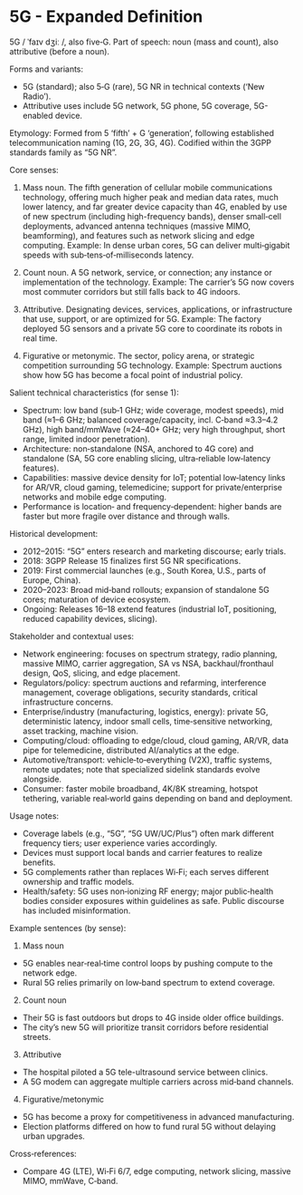 # 5G - Expanded Definition

5G / ˈfaɪv dʒiː /, also five‑G. Part of speech: noun (mass and count), also attributive (before a noun).

Forms and variants:
- 5G (standard); also 5‑G (rare), 5G NR in technical contexts (‘New Radio’).
- Attributive uses include 5G network, 5G phone, 5G coverage, 5G-enabled device.

Etymology:
Formed from 5 ‘fifth’ + G ‘generation’, following established telecommunication naming (1G, 2G, 3G, 4G). Codified within the 3GPP standards family as “5G NR”.

Core senses:
1) Mass noun. The fifth generation of cellular mobile communications technology, offering much higher peak and median data rates, much lower latency, and far greater device capacity than 4G, enabled by use of new spectrum (including high-frequency bands), denser small‑cell deployments, advanced antenna techniques (massive MIMO, beamforming), and features such as network slicing and edge computing.
Example: In dense urban cores, 5G can deliver multi‑gigabit speeds with sub‑tens‑of‑milliseconds latency.

2) Count noun. A 5G network, service, or connection; any instance or implementation of the technology.
Example: The carrier’s 5G now covers most commuter corridors but still falls back to 4G indoors.

3) Attributive. Designating devices, services, applications, or infrastructure that use, support, or are optimized for 5G.
Example: The factory deployed 5G sensors and a private 5G core to coordinate its robots in real time.

4) Figurative or metonymic. The sector, policy arena, or strategic competition surrounding 5G technology.
Example: Spectrum auctions show how 5G has become a focal point of industrial policy.

Salient technical characteristics (for sense 1):
- Spectrum: low band (sub‑1 GHz; wide coverage, modest speeds), mid band (≈1–6 GHz; balanced coverage/capacity, incl. C‑band ≈3.3–4.2 GHz), high band/mmWave (≈24–40+ GHz; very high throughput, short range, limited indoor penetration).
- Architecture: non‑standalone (NSA, anchored to 4G core) and standalone (SA, 5G core enabling slicing, ultra‑reliable low‑latency features).
- Capabilities: massive device density for IoT; potential low‑latency links for AR/VR, cloud gaming, telemedicine; support for private/enterprise networks and mobile edge computing.
- Performance is location‑ and frequency‑dependent: higher bands are faster but more fragile over distance and through walls.

Historical development:
- 2012–2015: “5G” enters research and marketing discourse; early trials.
- 2018: 3GPP Release 15 finalizes first 5G NR specifications.
- 2019: First commercial launches (e.g., South Korea, U.S., parts of Europe, China).
- 2020–2023: Broad mid‑band rollouts; expansion of standalone 5G cores; maturation of device ecosystem.
- Ongoing: Releases 16–18 extend features (industrial IoT, positioning, reduced capability devices, slicing).

Stakeholder and contextual uses:
- Network engineering: focuses on spectrum strategy, radio planning, massive MIMO, carrier aggregation, SA vs NSA, backhaul/fronthaul design, QoS, slicing, and edge placement.
- Regulators/policy: spectrum auctions and refarming, interference management, coverage obligations, security standards, critical infrastructure concerns.
- Enterprise/industry (manufacturing, logistics, energy): private 5G, deterministic latency, indoor small cells, time‑sensitive networking, asset tracking, machine vision.
- Computing/cloud: offloading to edge/cloud, cloud gaming, AR/VR, data pipe for telemedicine, distributed AI/analytics at the edge.
- Automotive/transport: vehicle‑to‑everything (V2X), traffic systems, remote updates; note that specialized sidelink standards evolve alongside.
- Consumer: faster mobile broadband, 4K/8K streaming, hotspot tethering, variable real‑world gains depending on band and deployment.

Usage notes:
- Coverage labels (e.g., “5G”, “5G UW/UC/Plus”) often mark different frequency tiers; user experience varies accordingly.
- Devices must support local bands and carrier features to realize benefits.
- 5G complements rather than replaces Wi‑Fi; each serves different ownership and traffic models.
- Health/safety: 5G uses non‑ionizing RF energy; major public‑health bodies consider exposures within guidelines as safe. Public discourse has included misinformation.

Example sentences (by sense):
1) Mass noun
- 5G enables near‑real‑time control loops by pushing compute to the network edge.
- Rural 5G relies primarily on low‑band spectrum to extend coverage.

2) Count noun
- Their 5G is fast outdoors but drops to 4G inside older office buildings.
- The city’s new 5G will prioritize transit corridors before residential streets.

3) Attributive
- The hospital piloted a 5G tele-ultrasound service between clinics.
- A 5G modem can aggregate multiple carriers across mid‑band channels.

4) Figurative/metonymic
- 5G has become a proxy for competitiveness in advanced manufacturing.
- Election platforms differed on how to fund rural 5G without delaying urban upgrades.

Cross‑references:
- Compare 4G (LTE), Wi‑Fi 6/7, edge computing, network slicing, massive MIMO, mmWave, C‑band.
